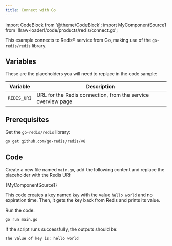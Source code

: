```yaml
---
title: Connect with Go
---
```


import CodeBlock from '@theme/CodeBlock';
import MyComponentSource1 from '!!raw-loader!/code/products/redis/connect.go';

This example connects to Redis® service from Go, making use of the
`go-redis/redis` library.

## Variables

These are the placeholders you will need to replace in the code sample:

| Variable    | Description                                                  |
| ----------- | ------------------------------------------------------------ |
| `REDIS_URI` | URL for the Redis connection, from the service overview page |

## Prerequisites

Get the `go-redis/redis` library:

```
go get github.com/go-redis/redis/v8
```

## Code

Create a new file named `main.go`, add the following content and replace
the placeholder with the Redis URI:

<CodeBlock language='go'>{MyComponentSource1}</CodeBlock>

This code creates a key named `key` with the value `hello world` and no
expiration time. Then, it gets the key back from Redis and prints its
value.

Run the code:

```
go run main.go
```

If the script runs successfully, the outputs should be:

```
The value of key is: hello world
```
